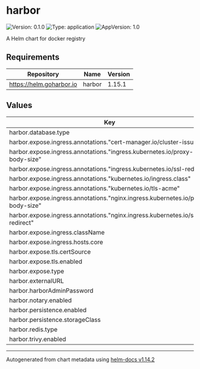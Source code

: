 # harbor

![Version: 0.1.0](https://img.shields.io/badge/Version-0.1.0-informational?style=flat-square) ![Type: application](https://img.shields.io/badge/Type-application-informational?style=flat-square) ![AppVersion: 1.0](https://img.shields.io/badge/AppVersion-1.0-informational?style=flat-square)

A Helm chart for docker registry

## Requirements

| Repository | Name | Version |
|------------|------|---------|
| https://helm.goharbor.io | harbor | 1.15.1 |

## Values

| Key | Type | Default | Description |
|-----|------|---------|-------------|
| harbor.database.type | string | `"internal"` |  |
| harbor.expose.ingress.annotations."cert-manager.io/cluster-issuer" | string | `"letsencrypt-prod"` |  |
| harbor.expose.ingress.annotations."ingress.kubernetes.io/proxy-body-size" | string | `"0"` |  |
| harbor.expose.ingress.annotations."ingress.kubernetes.io/ssl-redirect" | string | `"true"` |  |
| harbor.expose.ingress.annotations."kubernetes.io/ingress.class" | string | `"nginx"` |  |
| harbor.expose.ingress.annotations."kubernetes.io/tls-acme" | string | `"true"` |  |
| harbor.expose.ingress.annotations."nginx.ingress.kubernetes.io/proxy-body-size" | string | `"0"` |  |
| harbor.expose.ingress.annotations."nginx.ingress.kubernetes.io/ssl-redirect" | string | `"true"` |  |
| harbor.expose.ingress.className | string | `"nginx"` |  |
| harbor.expose.ingress.hosts.core | string | `"harbor.192.168.49.2.nip.io"` |  |
| harbor.expose.tls.certSource | string | `"auto"` |  |
| harbor.expose.tls.enabled | bool | `true` |  |
| harbor.expose.type | string | `"ingress"` |  |
| harbor.externalURL | string | `"https://harbor.192.168.49.2.nip.io"` |  |
| harbor.harborAdminPassword | string | `"Harbor12345"` |  |
| harbor.notary.enabled | bool | `false` |  |
| harbor.persistence.enabled | bool | `true` |  |
| harbor.persistence.storageClass | string | `"standard"` |  |
| harbor.redis.type | string | `"internal"` |  |
| harbor.trivy.enabled | bool | `false` |  |

----------------------------------------------
Autogenerated from chart metadata using [helm-docs v1.14.2](https://github.com/norwoodj/helm-docs/releases/v1.14.2)
